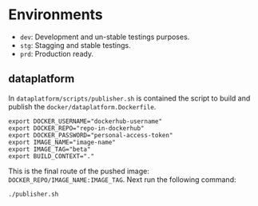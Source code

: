 # Environments

- `dev`: Development and un-stable testings purposes.
- `stg`: Stagging and stable testings.
- `prd`: Production ready. 


## dataplatform

In `dataplatform/scripts/publisher.sh` is contained the script to build and publish the 
`docker/dataplatform.Dockerfile`.

```shell
export DOCKER_USERNAME="dockerhub-username"
export DOCKER_REPO="repo-in-dockerhub"
export DOCKER_PASSWORD="personal-access-token"
export IMAGE_NAME="image-name"
export IMAGE_TAG="beta"
export BUILD_CONTEXT="."
```

This is the final route of the pushed image: `DOCKER_REPO/IMAGE_NAME:IMAGE_TAG`. Next
run the following command: 

```shell
./publisher.sh
```

